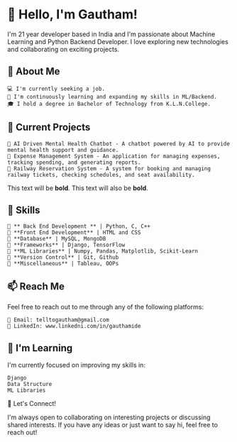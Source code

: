 # 👋 Hello, I'm Gautham!

I'm 21 year developer based in India and I'm passionate about Machine Learning and Python Backend Developer. I love exploring new technologies and collaborating on exciting projects.
## 💼 About Me

    💻 I'm currently seeking a job.
    🌱 I'm continuously learning and expanding my skills in ML/Backend.
    🎓 I hold a degree in Bachelor of Technology from K.L.N.College.

## 🔭 Current Projects

    🔹 AI Driven Mental Health Chatbot - A chatbot powered by AI to provide mental health support and guidance.
    🔸 Expense Management System - An application for managing expenses, tracking spending, and generating reports.
    🔹 Railway Reservation System - A system for booking and managing railway tickets, checking schedules, and seat availability.
This text will be **bold**.
This text will also be __bold__.


## 📃 Skills

    🔸 ** Back End Development ** | Python, C, C++
    🔹 **Front End Development** | HTML and CSS
    🔸 **Database** | MySQL, MongoDB
    🔹 **Frameworks** | Django, TensorFlow
    🔸 **ML Libraries** | Numpy, Pandas, Matplotlib, Scikit-Learn
    🔹 **Version Control** | Git, Github
    🔸 **Miscellaneous** | Tableau, OOPs

## 📫 Reach Me

Feel free to reach out to me through any of the following platforms:

    📧 Email: telltogautham@gmail.com
    💬 LinkedIn: www.linkedni.com/in/gauthamide

## 🌱 I'm Learning

I'm currently focused on improving my skills in:

    Django
    Data Structure
    ML Libraries

🤝 Let's Connect!

I'm always open to collaborating on interesting projects or discussing shared interests. If you have any ideas or just want to say hi, feel free to reach out!
